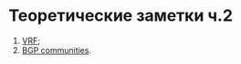 # Теоретические заметки ч.2

1. [VRF](vrf.md); 
2. [BGP communities](bgp_communities_attr_theory.md).
